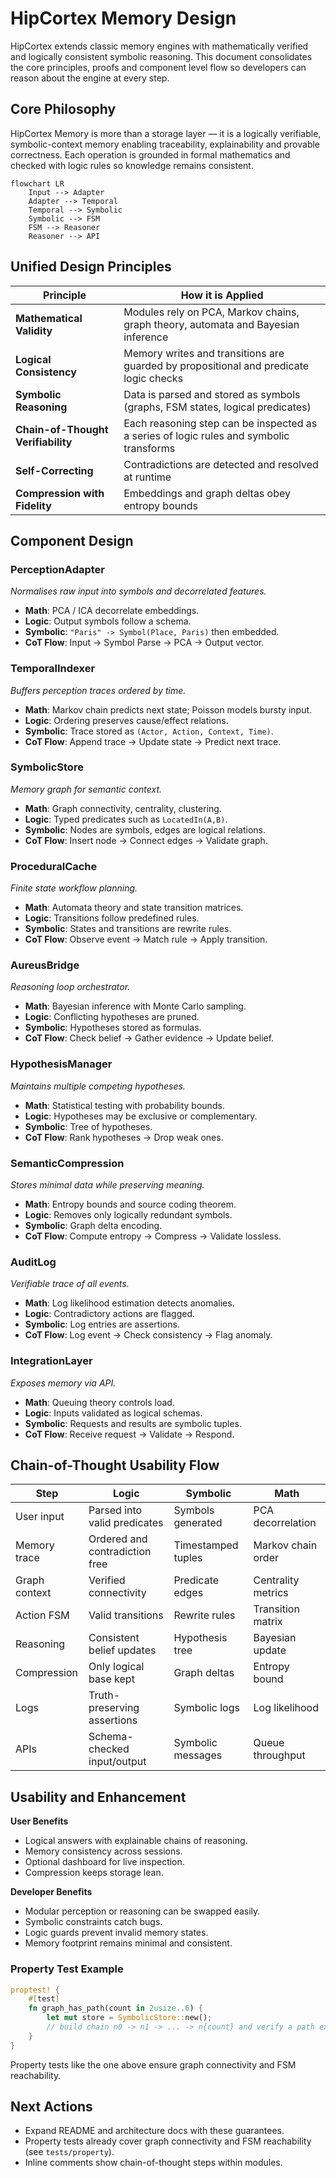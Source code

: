 # HipCortex Memory Design

HipCortex extends classic memory engines with mathematically verified and
logically consistent symbolic reasoning. This document consolidates the core
principles, proofs and component level flow so developers can reason about the
engine at every step.

## Core Philosophy

HipCortex Memory is more than a storage layer — it is a logically verifiable,
symbolic-context memory enabling traceability, explainability and provable
correctness. Each operation is grounded in formal mathematics and checked with
logic rules so knowledge remains consistent.

```mermaid
flowchart LR
    Input --> Adapter
    Adapter --> Temporal
    Temporal --> Symbolic
    Symbolic --> FSM
    FSM --> Reasoner
    Reasoner --> API
```

## Unified Design Principles

| Principle | How it is Applied |
|-----------|------------------|
| **Mathematical Validity** | Modules rely on PCA, Markov chains, graph theory, automata and Bayesian inference |
| **Logical Consistency** | Memory writes and transitions are guarded by propositional and predicate logic checks |
| **Symbolic Reasoning** | Data is parsed and stored as symbols (graphs, FSM states, logical predicates) |
| **Chain-of-Thought Verifiability** | Each reasoning step can be inspected as a series of logic rules and symbolic transforms |
| **Self-Correcting** | Contradictions are detected and resolved at runtime |
| **Compression with Fidelity** | Embeddings and graph deltas obey entropy bounds |

## Component Design

### PerceptionAdapter
*Normalises raw input into symbols and decorrelated features.*
- **Math**: PCA / ICA decorrelate embeddings.
- **Logic**: Output symbols follow a schema.
- **Symbolic**: `"Paris" -> Symbol(Place, Paris)` then embedded.
- **CoT Flow**: Input -> Symbol Parse -> PCA -> Output vector.

### TemporalIndexer
*Buffers perception traces ordered by time.*
- **Math**: Markov chain predicts next state; Poisson models bursty input.
- **Logic**: Ordering preserves cause/effect relations.
- **Symbolic**: Trace stored as `(Actor, Action, Context, Time)`.
- **CoT Flow**: Append trace -> Update state -> Predict next trace.

### SymbolicStore
*Memory graph for semantic context.*
- **Math**: Graph connectivity, centrality, clustering.
- **Logic**: Typed predicates such as `LocatedIn(A,B)`.
- **Symbolic**: Nodes are symbols, edges are logical relations.
- **CoT Flow**: Insert node -> Connect edges -> Validate graph.

### ProceduralCache
*Finite state workflow planning.*
- **Math**: Automata theory and state transition matrices.
- **Logic**: Transitions follow predefined rules.
- **Symbolic**: States and transitions are rewrite rules.
- **CoT Flow**: Observe event -> Match rule -> Apply transition.

### AureusBridge
*Reasoning loop orchestrator.*
- **Math**: Bayesian inference with Monte Carlo sampling.
- **Logic**: Conflicting hypotheses are pruned.
- **Symbolic**: Hypotheses stored as formulas.
- **CoT Flow**: Check belief -> Gather evidence -> Update belief.

### HypothesisManager
*Maintains multiple competing hypotheses.*
- **Math**: Statistical testing with probability bounds.
- **Logic**: Hypotheses may be exclusive or complementary.
- **Symbolic**: Tree of hypotheses.
- **CoT Flow**: Rank hypotheses -> Drop weak ones.

### SemanticCompression
*Stores minimal data while preserving meaning.*
- **Math**: Entropy bounds and source coding theorem.
- **Logic**: Removes only logically redundant symbols.
- **Symbolic**: Graph delta encoding.
- **CoT Flow**: Compute entropy -> Compress -> Validate lossless.

### AuditLog
*Verifiable trace of all events.*
- **Math**: Log likelihood estimation detects anomalies.
- **Logic**: Contradictory actions are flagged.
- **Symbolic**: Log entries are assertions.
- **CoT Flow**: Log event -> Check consistency -> Flag anomaly.

### IntegrationLayer
*Exposes memory via API.*
- **Math**: Queuing theory controls load.
- **Logic**: Inputs validated as logical schemas.
- **Symbolic**: Requests and results are symbolic tuples.
- **CoT Flow**: Receive request -> Validate -> Respond.

## Chain-of-Thought Usability Flow

| Step | Logic | Symbolic | Math |
|------|-------|----------|------|
| User input | Parsed into valid predicates | Symbols generated | PCA decorrelation |
| Memory trace | Ordered and contradiction free | Timestamped tuples | Markov chain order |
| Graph context | Verified connectivity | Predicate edges | Centrality metrics |
| Action FSM | Valid transitions | Rewrite rules | Transition matrix |
| Reasoning | Consistent belief updates | Hypothesis tree | Bayesian update |
| Compression | Only logical base kept | Graph deltas | Entropy bound |
| Logs | Truth-preserving assertions | Symbolic logs | Log likelihood |
| APIs | Schema-checked input/output | Symbolic messages | Queue throughput |

## Usability and Enhancement

**User Benefits**
- Logical answers with explainable chains of reasoning.
- Memory consistency across sessions.
- Optional dashboard for live inspection.
- Compression keeps storage lean.

**Developer Benefits**
- Modular perception or reasoning can be swapped easily.
- Symbolic constraints catch bugs.
- Logic guards prevent invalid memory states.
- Memory footprint remains minimal and consistent.

### Property Test Example

```rust
proptest! {
    #[test]
    fn graph_has_path(count in 2usize..6) {
        let mut store = SymbolicStore::new();
        // build chain n0 -> n1 -> ... -> n{count} and verify a path exists
    }
}
```

Property tests like the one above ensure graph connectivity and FSM reachability.

## Next Actions
- Expand README and architecture docs with these guarantees.
- Property tests already cover graph connectivity and FSM reachability (see `tests/property`).
- Inline comments show chain-of-thought steps within modules.

